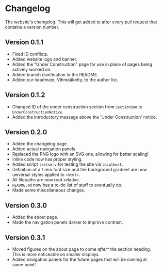 # Changelog

The website's changelog.
This will get added to after every pull request that contains a version number.

## Version 0.1.1

- Fixed ID conflicts.
- Added website logo and banner.
- Added the "Under Construction" page for use in place of pages being actively worked on.
- Added branch clarification to the README.
- Added our headmate, Vihreääketty, to the author list.

## Version 0.1.2

- Changed ID of the under construction section from `SectionOne` to `UnderConstructionNotice`.
- Added the introductory message above the 'Under Construction' notice.

## Version 0.2.0

- Added the changelog page.
- Added actual navigation panels.
- Replaced the PNG logo with an SVG one, allowing for better scaling!
- Inline code now has proper styling.
- Added script `testserv` for testing the site via `localhost`.
- Definition of a 1 rem font size and the background gradient are now universal styles applied to `<html>`.
- All filepaths are now root-relative.
- `README.md` now has a to-do list of stuff to eventually do.
- Made some miscellaneous changes.

## Version 0.3.0

- Added the about page.
- Made the navigation panels darker to improve contrast.

## Version 0.3.1

- Moved figures on the about page to come *after** the section heading. This is more noticeable on smaller displays.
- Added navigation panels for the future pages that will be coming at some point!

